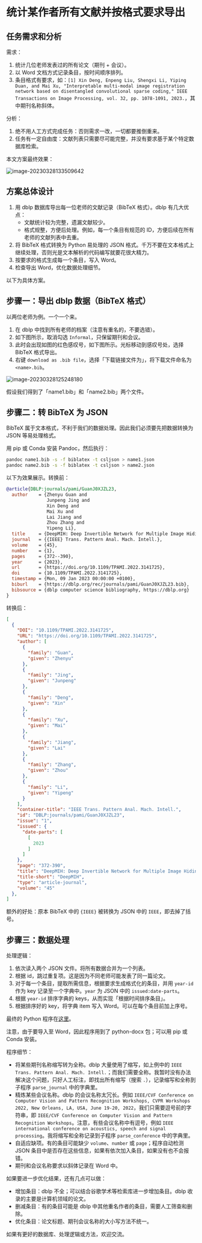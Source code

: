 # 统计某作者所有文献并按格式要求导出

## 任务需求和分析

需求：

1. 统计几位老师发表过的所有论文（期刊 + 会议）。
2. 以 Word 文档方式记录条目，按时间顺序排列。
3. 条目格式有要求，如：`[1] Xin Deng, Enpeng Liu, Shengxi Li, Yiping Duan, and Mai Xu, "Interpretable multi-modal image registration network based on disentangled convolutional sparse coding," IEEE Transactions on Image Processing, vol. 32, pp. 1078-1091, 2023.`，其中期刊名称斜体。

分析：

1. 绝不用人工方式完成任务：否则需求一改，一切都要推倒重来。
2. 任务有一定自由度：文献列表只需要尽可能完整，并没有要求基于某个特定数据库检索。

本文方案最终效果：

![image-20230328133509642](assets/compile_publications/image-20230328133509642.png)

## 方案总体设计

1. 用 dblp 数据库导出每一位老师的文献记录（BibTeX 格式）。dblp 有几大优点：
   - 文献统计较为完整，遗漏文献较少。
   - 格式规整，方便后处理。例如，每一个条目有规范的 ID，方便后续在所有老师的文献列表中去重。
2. 将 BibTeX 格式转换为 Python 易处理的 JSON 格式。千万不要在文本格式上继续处理，否则光是文本解析的代码编写就要花很大精力。
3. 按要求的格式生成每一个条目，写入 Word。
4. 检查导出 Word，优化数据处理细节。

以下为具体方案。

## 步骤一：导出 dblp 数据（BibTeX 格式）

以两位老师为例。一个一个来。

1. 在 dblp 中找到所有老师的档案（注意有重名的，不要选错）。
2. 如下图所示，取消勾选 `Informal`，只保留期刊和会议。
3. 此时会出现如图的红色感叹号，如下图所示。光标移动到感叹号处，选择 BibTeX 格式导出。
4. 右键 `download as .bib file`，选择「下载链接文件为」，将下载文件命名为 `<name>.bib`。

![image-20230328125248180](assets/compile_publications/image-20230328125248180.png)

假设我们得到了「name1.bib」和「name2.bib」两个文件。

## 步骤二：转 BibTeX 为 JSON

BibTeX 属于文本格式，不利于我们的数据处理。因此我们必须要先把数据转换为 JSON 等易处理格式。

用 pip 或 Conda 安装 Pandoc，然后执行：

```bash
pandoc name1.bib -s -f biblatex -t csljson > name1.json
pandoc name2.bib -s -f biblatex -t csljson > name2.json
```

以下为效果展示。转换前：

```bibtex
@article{DBLP:journals/pami/GuanJ0XJZL23,
  author    = {Zhenyu Guan and
               Junpeng Jing and
               Xin Deng and
               Mai Xu and
               Lai Jiang and
               Zhou Zhang and
               Yipeng Li},
  title     = {DeepMIH: Deep Invertible Network for Multiple Image Hiding},
  journal   = {{IEEE} Trans. Pattern Anal. Mach. Intell.},
  volume    = {45},
  number    = {1},
  pages     = {372--390},
  year      = {2023},
  url       = {https://doi.org/10.1109/TPAMI.2022.3141725},
  doi       = {10.1109/TPAMI.2022.3141725},
  timestamp = {Mon, 09 Jan 2023 00:00:00 +0100},
  biburl    = {https://dblp.org/rec/journals/pami/GuanJ0XJZL23.bib},
  bibsource = {dblp computer science bibliography, https://dblp.org}
}
```

转换后：

```json
[
  {
    "DOI": "10.1109/TPAMI.2022.3141725",
    "URL": "https://doi.org/10.1109/TPAMI.2022.3141725",
    "author": [
      {
        "family": "Guan",
        "given": "Zhenyu"
      },
      {
        "family": "Jing",
        "given": "Junpeng"
      },
      {
        "family": "Deng",
        "given": "Xin"
      },
      {
        "family": "Xu",
        "given": "Mai"
      },
      {
        "family": "Jiang",
        "given": "Lai"
      },
      {
        "family": "Zhang",
        "given": "Zhou"
      },
      {
        "family": "Li",
        "given": "Yipeng"
      }
    ],
    "container-title": "IEEE Trans. Pattern Anal. Mach. Intell.",
    "id": "DBLP:journals/pami/GuanJ0XJZL23",
    "issue": "1",
    "issued": {
      "date-parts": [
        [
          2023
        ]
      ]
    },
    "page": "372-390",
    "title": "DeepMIH: Deep Invertible Network for Multiple Image Hiding",
    "title-short": "DeepMIH",
    "type": "article-journal",
    "volume": "45"
  },
]
```

额外的好处：原本 BibTeX 中的 `{IEEE}` 被转换为 JSON 中的 `IEEE`，即去掉了括号。

## 步骤三：数据处理

处理逻辑：

1. 依次读入两个 JSON 文件。将所有数据合并为一个列表。
2. 根据 id，跳过重复项。这是因为不同老师可能发表了同一篇论文。
3. 对于每一个条目，提取所需信息，根据要求生成格式化的条目，并用 `year-id` 作为 key 记录至一个字典中。`year` 为 JSON 中的 `issued:date-parts`。
4. 根据 `year-id` 排序字典的 keys，从而实现「根据时间排序条目」。
5. 根据排序好的 key，将字典 item 写入 Word。可以在每个条目前加上序号。

最终的 Python 程序在[这里](../demo/compile_publications/main.py)。

注意，由于要导入至 Word，因此程序用到了 python-docx 包；可以用 pip 或 Conda 安装。

程序细节：

- 将某些期刊名称缩写转为全称。dblp 大量使用了缩写，如上例中的 `IEEE Trans. Pattern Anal. Mach. Intell.`；而我们需要全称。我暂时没有办法解决这个问题，只好人工标注，即找出所有缩写（搜索 `.`），记录缩写和全称到子程序 `parse_journal` 中的字典里。
- 精炼某些会议名称。dblp 的会议名称太冗长。例如 `IEEE/CVF Conference on Computer Vision and Pattern Recognition Workshops, CVPR Workshops 2022, New Orleans, LA, USA, June 19-20, 2022`，我们只需要逗号前的字符串，即 `IEEE/CVF Conference on Computer Vision and Pattern Recognition Workshops`。注意，有些会议名称中有逗号，例如 `IEEE international conference on acoustics, speech and signal processing`。我将缩写和全称记录到子程序 `parse_conference` 中的字典里。
- 自适应缺项。有的条目可能缺少 `volume`、`number` 或 `page`；程序自动检测 JSON 条目中是否存在这些信息，如果有依次加入条目，如果没有也不会报错。
- 期刊和会议名称要求以斜体记录在 Word 中。

如果要进一步优化结果，还有几点可以做：

- 增加条目：dblp 不全；可以结合谷歌学术等检索库进一步增加条目。dblp 收录的主要是计算机领域的论文。
- 删减条目：有的条目可能是 dblp 中其他重名作者的条目，需要人工筛查和删除。
- 优化条目：论文标题、期刊会议名称的大小写方法不统一。

如果有更好的数据库、处理逻辑或方法，欢迎交流。
